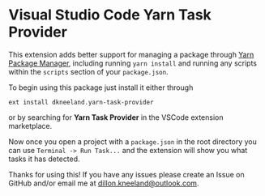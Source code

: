 
# Visual Studio Code Yarn Task Provider

This extension adds better support for managing a package through [Yarn Package Manager][1], including running `yarn install` and running any scripts within the `scripts` section of your `package.json`.

To begin using this package just install it either through
``` shell
ext install dkneeland.yarn-task-provider
```

or by searching for **Yarn Task Provider** in the VSCode extension marketplace.

Now once you open a project with a `package.json` in the root directory you can use `Terminal -> Run Task...` and the extension will show you what tasks it has detected.

Thanks for using this! If you have any issues please create an Issue on GitHub and/or email me at dillon.kneeland@outlook.com.

[1]: https://yarnpkg.com/en/